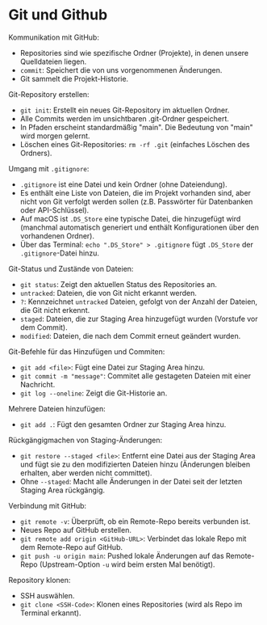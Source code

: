 # Git und Github

Kommunikation mit GitHub:

- Repositories sind wie spezifische Ordner (Projekte), in denen unsere Quelldateien liegen.
- `commit`: Speichert die von uns vorgenommenen Änderungen.
- Git sammelt die Projekt-Historie.

Git-Repository erstellen:

- `git init`: Erstellt ein neues Git-Repository im aktuellen Ordner.
- Alle Commits werden im unsichtbaren .git-Ordner gespeichert.
- In Pfaden erscheint standardmäßig "main". Die Bedeutung von "main" wird morgen gelernt.
- Löschen eines Git-Repositories: `rm -rf .git` (einfaches Löschen des Ordners).

Umgang mit `.gitignore`:

- `.gitignore` ist eine Datei und kein Ordner (ohne Dateiendung).
- Es enthält eine Liste von Dateien, die im Projekt vorhanden sind, aber nicht von Git verfolgt werden sollen (z.B. Passwörter für Datenbanken oder API-Schlüssel).
- Auf macOS ist `.DS_Store` eine typische Datei, die hinzugefügt wird (manchmal automatisch generiert und enthält Konfigurationen über den vorhandenen Ordner).
- Über das Terminal: `echo ".DS_Store" > .gitignore` fügt `.DS_Store` der `.gitignore`-Datei hinzu.

Git-Status und Zustände von Dateien:

- `git status`: Zeigt den aktuellen Status des Repositories an.
- `untracked`: Dateien, die von Git nicht erkannt werden.
- `?`: Kennzeichnet `untracked` Dateien, gefolgt von der Anzahl der Dateien, die Git nicht erkennt.
- `staged`: Dateien, die zur Staging Area hinzugefügt wurden (Vorstufe vor dem Commit).
- `modified`: Dateien, die nach dem Commit erneut geändert wurden.

Git-Befehle für das Hinzufügen und Commiten:

- `git add <file>`: Fügt eine Datei zur Staging Area hinzu.
- `git commit -m "message"`: Commitet alle gestageten Dateien mit einer Nachricht.
- `git log --oneline`: Zeigt die Git-Historie an.

Mehrere Dateien hinzufügen:

- `git add .`: Fügt den gesamten Ordner zur Staging Area hinzu.

Rückgängigmachen von Staging-Änderungen:

- `git restore --staged <file>`: Entfernt eine Datei aus der Staging Area und fügt sie zu den modifizierten Dateien hinzu (Änderungen bleiben erhalten, aber werden nicht committet).
- Ohne `--staged`: Macht alle Änderungen in der Datei seit der letzten Staging Area rückgängig.

Verbindung mit GitHub:

- `git remote -v`: Überprüft, ob ein Remote-Repo bereits verbunden ist.
- Neues Repo auf GitHub erstellen.
- `git remote add origin <GitHub-URL>`: Verbindet das lokale Repo mit dem Remote-Repo auf GitHub.
- `git push -u origin main`: Pushed lokale Änderungen auf das Remote-Repo (Upstream-Option `-u` wird beim ersten Mal benötigt).

Repository klonen:

- SSH auswählen.
- `git clone <SSH-Code>`: Klonen eines Repositories (wird als Repo im Terminal erkannt).
